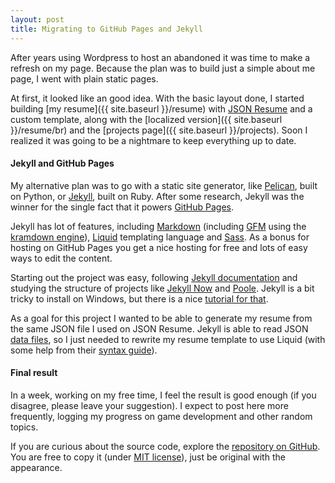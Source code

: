 ```yaml
---
layout: post
title: Migrating to GitHub Pages and Jekyll
---
```


After years using Wordpress to host an abandoned it was time to make a refresh on my page. Because the plan was to build just a simple about me page, I went with plain static pages.

At first, it looked like an good idea. With the basic layout done, I started building [my resume]({{ site.baseurl }}/resume) with [JSON Resume](http://jsonresume.org/) and a custom template, along with the [localized version]({{ site.baseurl }}/resume/br) and the [projects page]({{ site.baseurl }}/projects). Soon I realized it was going to be a nightmare to keep everything up to date.

#### Jekyll and GitHub Pages

My alternative plan was to go with a static site generator, like [Pelican](http://getpelican.com/), built on Python, or [Jekyll](http://jekyllrb.com/), built on Ruby. After some research, Jekyll was the winner for the single fact that it powers [GitHub Pages](https://pages.github.com/).

Jekyll has lot of features, including [Markdown](http://daringfireball.net/projects/markdown/) (including [GFM](https://help.github.com/articles/github-flavored-markdown/) using the [kramdown engine](http://kramdown.gettalong.org/)), [Liquid](https://github.com/Shopify/liquid/) templating language and [Sass](http://sass-lang.com/). As a bonus for hosting on GitHub Pages you get a nice hosting for free and lots of easy ways to edit the content.

Starting out the project was easy, following [Jekyll documentation](http://jekyllrb.com/docs/) and studying the structure of projects like [Jekyll Now](https://github.com/barryclark/jekyll-now) and [Poole](https://github.com/poole/poole). Jekyll is a bit tricky to install on Windows, but there is a nice [tutorial for that](http://jekyll-windows.juthilo.com/).

As a goal for this project I wanted to be able to generate my resume from the same JSON file I used on JSON Resume. Jekyll is able to read JSON [data files](http://jekyllrb.com/docs/datafiles/), so I just needed to rewrite my resume template to use Liquid (with some help from their [syntax guide](https://github.com/Shopify/liquid/wiki/Liquid-for-Designers)).

#### Final result

In a week, working on my free time, I feel the result is good enough (if you disagree, please leave your suggestion). I expect to post here more frequently, logging my progress on game development and other random topics.

If you are curious about the source code, explore the [repository on GitHub](https://github.com/JulioC/julioc.github.io/). You are free to copy it (under [MIT license](https://github.com/JulioC/julioc.github.io/blob/master/LICENSE)), just be original with the appearance.